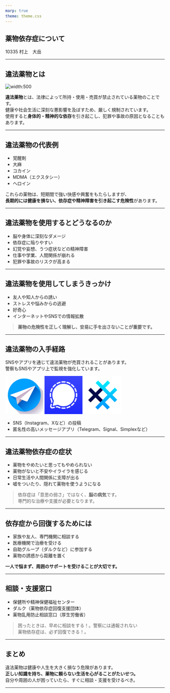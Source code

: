```yaml
---
marp: true
theme: theme.css
---
```


## 薬物依存症について
10335 村上　大岳

---

## 違法薬物とは
![width:500](./assets/薬物例　イラスト.jpg)

**違法薬物**とは、法律によって所持・使用・売買が禁止されている薬物のことです。  
健康や社会生活に深刻な悪影響を及ぼすため、厳しく規制されています。  
使用すると**身体的・精神的な依存**を引き起こし、犯罪や事故の原因となることもあります。

---

## 違法薬物の代表例

- 覚醒剤
- 大麻
- コカイン
- MDMA（エクスタシー）
- ヘロイン

これらの薬物は、短期間で強い快感や興奮をもたらしますが、  
**長期的には健康を損ない、依存症や精神障害を引き起こす危険性**があります。

---

## 違法薬物を使用するとどうなるのか

- 脳や身体に深刻なダメージ
- 依存症に陥りやすい
- 幻覚や妄想、うつ症状などの精神障害
- 仕事や学業、人間関係が崩れる
- 犯罪や事故のリスクが高まる

---

## 違法薬物を使用してしまうきっかけ

- 友人や知人からの誘い
- ストレスや悩みからの逃避
- 好奇心
- インターネットやSNSでの情報拡散

> **薬物の危険性を正しく理解し、安易に手を出さないことが重要です。**

---

## 違法薬物の入手経路

SNSやアプリを通じて違法薬物が売買されることがあります。  
警察もSNSやアプリ上で監視を強化しています。

<div class="SNS_pic">
  <img src="./assets/SNS/Telegram.png" width="120">
  <img src="./assets/SNS/Signal.png" width="120">
  <img src="./assets/SNS/SimpleX .png" width="120">
</div>

- SNS（Instagram、Xなど）の投稿
- 匿名性の高いメッセージアプリ（Telegram、Signal、Simplexなど）

---

## 違法薬物依存症の症状

- 薬物をやめたいと思ってもやめられない
- 薬物がないと不安やイライラを感じる
- 日常生活や人間関係に支障が出る
- 嘘をついたり、隠れて薬物を使うようになる

> 依存症は「意思の弱さ」ではなく、**脳の病気**です。  
> 専門的な治療や支援が必要となります。

---

## 依存症から回復するためには

- 家族や友人、専門機関に相談する
- 医療機関で治療を受ける
- 自助グループ（ダルクなど）に参加する
- 薬物の誘惑から距離を置く

**一人で悩まず、周囲のサポートを受けることが大切です。**

---

## 相談・支援窓口

- 保健所や精神保健福祉センター
- ダルク（薬物依存症回復支援団体）
- 薬物乱用防止相談窓口（厚生労働省）

> 困ったときは、早めに相談をする！。警察には通報されない  
> 薬物依存症は、必ず回復できる！。

---

## まとめ

違法薬物は健康や人生を大きく損なう危険があります。  
**正しい知識を持ち、薬物に頼らない生活を心がることがたいせつ。**  
自分や周囲の人が困っていたら、すぐに相談・支援を受けるべき。

---

